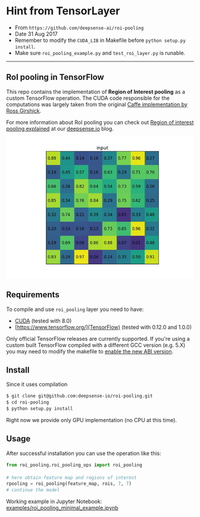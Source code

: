 # Hint from TensorLayer
- From `https://github.com/deepsense-ai/roi-pooling` 
- Date 31 Aug 2017
- Remember to modify the `CUDA_LIB` in Makefile before `python setup.py install`.
- Make sure `roi_pooling_example.py` and `test_roi_layer.py` is runable.


----

 
## RoI pooling in TensorFlow

This repo contains the implementation of **Region of Interest pooling** as a custom TensorFlow operation. The CUDA code responsible for the computations was largely taken from the original [Caffe implementation by Ross Girshick](https://github.com/rbgirshick/fast-rcnn).

For more information about RoI pooling you can check out [Region of interest pooling explained](https://deepsense.io/region-of-interest-pooling-explained/) at our [deepsense.io](https://deepsense.io/) blog.

![Region of Interest Pooling animation](roi_pooling_animation.gif)


## Requirements

To compile and use `roi_pooling` layer you need to have:

* [CUDA](https://developer.nvidia.com/cuda-toolkit) (tested with 8.0)
* [https://www.tensorflow.org/](TensorFlow) (tested with 0.12.0 and 1.0.0)

Only official TensorFlow releases are currently supported. If you're using a custom built TensorFlow compiled with a different GCC version (e.g. 5.X) you may need to modify the makefile to [enable the new ABI version](https://gcc.gnu.org/onlinedocs/libstdc++/manual/using_dual_abi.html).


## Install

Since it uses compilation

```bash
$ git clone git@github.com:deepsense-io/roi-pooling.git
$ cd roi-pooling
$ python setup.py install
```

Right now we provide only GPU implementation (no CPU at this time).


## Usage

After successful installation you can use the operation like this:

```python
from roi_pooling.roi_pooling_ops import roi_pooling

# here obtain feature map and regions of interest
rpooling = roi_pooling(feature_map, rois, 7, 7)
# continue the model
```

Working example in Jupyter Notebook: [examples/roi_pooling_minimal_example.ipynb](https://github.com/deepsense-io/roi-pooling/blob/master/examples/roi_pooling_minimal_example.ipynb)

